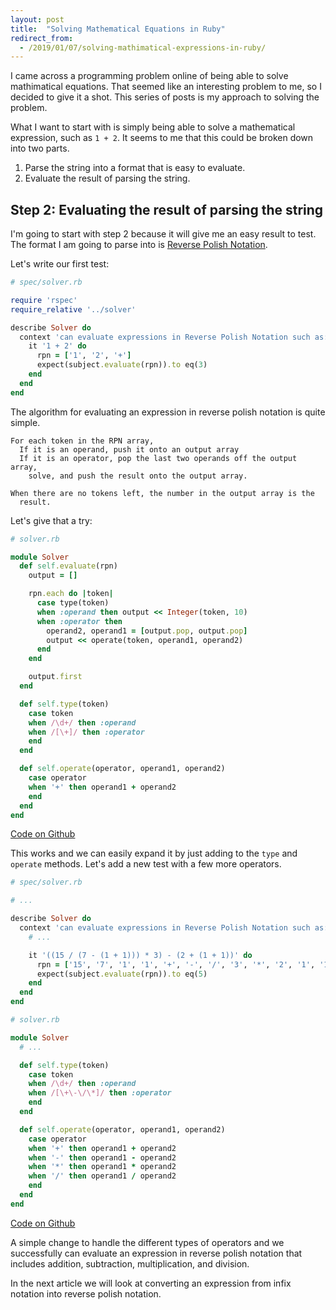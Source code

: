 ```yaml
---
layout: post
title:  "Solving Mathematical Equations in Ruby"
redirect_from:
  - /2019/01/07/solving-mathimatical-expressions-in-ruby/
---
```


I came across a programming problem online of being able to solve
mathimatical equations. That seemed like an interesting problem to me,
so I decided to give it a shot. This series of posts is my approach to
solving the problem.

What I want to start with is simply being able to solve a mathematical
expression, such as `1 + 2`. It seems to me that this could be broken
down into two parts.

1. Parse the string into a format that is easy to evaluate.
2. Evaluate the result of parsing the string.

## Step 2: Evaluating the result of parsing the string

I'm going to start with step 2 because it will give me an easy result to
test. The format I am going to parse into is
[Reverse Polish Notation](https://en.wikipedia.org/wiki/Reverse_Polish_notation).

Let's write our first test:

```ruby
# spec/solver.rb

require 'rspec'
require_relative '../solver'

describe Solver do
  context 'can evaluate expressions in Reverse Polish Notation such as:' do
    it '1 + 2' do
      rpn = ['1', '2', '+']
      expect(subject.evaluate(rpn)).to eq(3)
    end
  end
end
```

The algorithm for evaluating an expression in reverse polish notation
is quite simple.

```
For each token in the RPN array,
  If it is an operand, push it onto an output array
  If it is an operator, pop the last two operands off the output array,
    solve, and push the result onto the output array.

When there are no tokens left, the number in the output array is the
  result.
```

Let's give that a try:

```ruby
# solver.rb

module Solver
  def self.evaluate(rpn)
    output = []

    rpn.each do |token|
      case type(token)
      when :operand then output << Integer(token, 10)
      when :operator then
        operand2, operand1 = [output.pop, output.pop]
        output << operate(token, operand1, operand2)
      end
    end

    output.first
  end

  def self.type(token)
    case token
    when /\d+/ then :operand
    when /[\+]/ then :operator
    end
  end

  def self.operate(operator, operand1, operand2)
    case operator
    when '+' then operand1 + operand2
    end
  end
end
```

[Code on Github](https://github.com/d3chapma/equation_solver/commit/b8bb517537eb940c150048b050b00473844c3d15)

This works and we can easily expand it by just adding to the `type`
and `operate` methods. Let's add a new test with a few more operators.

```ruby
# spec/solver.rb

# ...

describe Solver do
  context 'can evaluate expressions in Reverse Polish Notation such as:' do
    # ...

    it '((15 / (7 - (1 + 1))) * 3) - (2 + (1 + 1))' do
      rpn = ['15', '7', '1', '1', '+', '-', '/', '3', '*', '2', '1', '1', '+', '+', '-',]
      expect(subject.evaluate(rpn)).to eq(5)
    end
  end
end
```


```ruby
# solver.rb

module Solver
  # ...

  def self.type(token)
    case token
    when /\d+/ then :operand
    when /[\+\-\/\*]/ then :operator
    end
  end

  def self.operate(operator, operand1, operand2)
    case operator
    when '+' then operand1 + operand2
    when '-' then operand1 - operand2
    when '*' then operand1 * operand2
    when '/' then operand1 / operand2
    end
  end
end
```

[Code on Github](https://github.com/d3chapma/equation_solver/commit/8c90bc1662eb8b5d273a4f76d83234b94d74d09a)

A simple change to handle the different types of operators and we
successfully can evaluate an expression in reverse polish notation
that includes addition, subtraction, multiplication, and division.

In the next article we will look at converting an expression from infix
notation into reverse polish notation.
